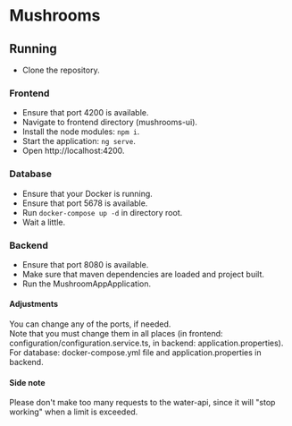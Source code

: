 # Mushrooms

## Running
* Clone the repository.

### Frontend
* Ensure that port 4200 is available.
* Navigate to frontend directory (mushrooms-ui).
* Install the node modules: ```npm i```.
* Start the application: ```ng serve```.
* Open http://localhost:4200.

### Database
* Ensure that your Docker is running.
* Ensure that port 5678 is available.
* Run ```docker-compose up -d``` in directory root.
* Wait a little.

### Backend
* Ensure that port 8080 is available.
* Make sure that maven dependencies are loaded and project built.
* Run the MushroomAppApplication.


#### Adjustments
You can change any of the ports, if needed.  
Note that you must change them in all places (in frontend: configuration/configuration.service.ts, in backend: application.properties).  
For database: docker-compose.yml file and application.properties in backend.

#### Side note
Please don't make too many requests to the water-api, since it will "stop working" when a limit is exceeded.
